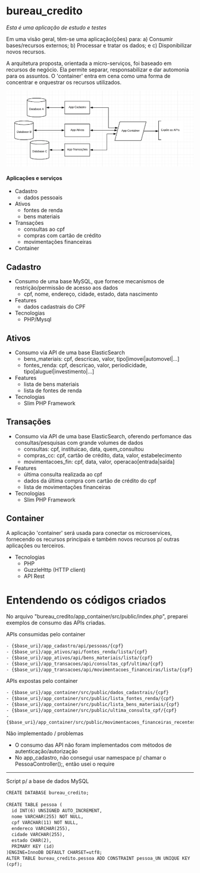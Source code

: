 # bureau_credito

*Esta é uma aplicação de estudo e testes*

Em uma visão geral, têm-se uma aplicação(ções) para: a) Consumir bases/recursos externos; b) Processar e tratar os dados; e c) Disponibilizar novos recursos.

A arquitetura proposta, orientada a micro-serviços, foi baseado em recursos de negócio. Ela permite separar, responsabilizar e dar automonia para os assuntos. O 'container' entra em cena como uma forma de concentrar e orquestrar os recursos utilizados.

![Alt text](diagrama_arq.png?raw=true "Arquitetura")

#### Aplicações e serviços

- Cadastro
  - dados pessoais
- Ativos
  - fontes de renda
  - bens materiais
- Transações
  - consultas ao cpf
  - compras com cartão de crédito
  - movimentações financeiras
- Container

## Cadastro

- Consumo de uma base MySQL, que fornece mecanismos de restrição/permissão de acesso aos dados
  - cpf, nome, endereço, cidade, estado, data nascimento
- Features
  - dados cadastrais do CPF
- Tecnologias
  - PHP/Mysql

## Ativos

- Consumo via API de uma base ElasticSearch
  - bens_materiais: cpf, descricao, valor, tipo[imovei|automovel|...]
  - fontes_renda: cpf, descricao, valor, periodicidade, tipo[aluguel|investimento|...]
- Features
  - lista de bens materiais
  - lista de fontes de renda
- Tecnologias
  - Slim PHP Framework

## Transações

- Consumo via API de uma base ElasticSearch, oferendo perfomance das consultas/pesquisas com grande volumes de dados
  - consultas: cpf, instituicao, data, quem_consultou
  - compras_cc: cpf, cartão de crédito, data, valor, estabelecimento
  - movimentacoes_fin: cpf, data, valor, operacao[entrada|saída]
- Features
  - última consulta realizada ao cpf
  - dados da última compra com cartão de crédito do cpf
  - lista de movimentações financeiras
- Tecnologias
  - Slim PHP Framework

## Container

A aplicação 'container' será usada para conectar os microservices, fornecendo os recursos principais e também novos recursos p/ outras aplicações ou terceiros.

- Tecnologias
  - PHP
  - GuzzleHttp (HTTP client)
  - API Rest


# Entendendo os códigos criados

No arquivo "bureau_credito/app_container/src/public/index.php", preparei exemplos de consumo das APIs criadas.

APIs consumidas pelo container
```
- {$base_uri}/app_cadastro/api/pessoas/{cpf}
- {$base_uri}/app_ativos/api/fontes_renda/lista/{cpf}
- {$base_uri}/app_ativos/api/bens_materiais/lista/{cpf}
- {$base_uri}/app_transacoes/api/consultas_cpf/ultima/{cpf}
- {$base_uri}/app_transacoes/api/movimentacoes_financeiras/lista/{cpf}
```
APIs expostas pelo container
```
- {$base_uri}/app_container/src/public/dados_cadastrais/{cpf}
- {$base_uri}/app_container/src/public/lista_fontes_renda/{cpf}
- {$base_uri}/app_container/src/public/lista_bens_materiais/{cpf}
- {$base_uri}/app_container/src/public/ultima_consulta_cpf/{cpf}
- {$base_uri}/app_container/src/public/movimentacoes_financeiras_recentes/{cpf}
```
Não implementado / problemas
- O consumo das API não foram implementados com métodos de autenticação/autorização
- No app_cadastro, não consegui usar namespace p/ chamar o PessoaController();, então usei o require

---

Script p/ a base de dados MySQL
```
CREATE DATABASE bureau_credito;

CREATE TABLE pessoa (
  id INT(6) UNSIGNED AUTO_INCREMENT,
  nome VARCHAR(255) NOT NULL,
  cpf VARCHAR(11) NOT NULL,
  endereco VARCHAR(255),
  cidade VARCHAR(255),
  estado CHAR(2),
  PRIMARY KEY (id)
)ENGINE=InnoDB DEFAULT CHARSET=utf8;
ALTER TABLE bureau_credito.pessoa ADD CONSTRAINT pessoa_UN UNIQUE KEY (cpf);
```
